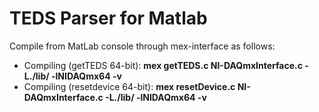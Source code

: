 TEDS Parser for Matlab
==================
Compile from MatLab console through mex-interface as follows:
* Compiling (getTEDS 64-bit):     **mex getTEDS.c NI-DAQmxInterface.c -L./lib/ -lNIDAQmx64 -v**
* Compiling (resetdevice 64-bit): **mex resetDevice.c NI-DAQmxInterface.c -L./lib/ -lNIDAQmx64 -v**
